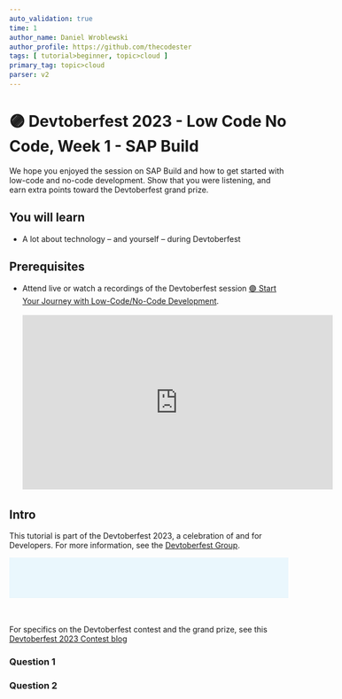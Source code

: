 ```yaml
---
auto_validation: true
time: 1
author_name: Daniel Wroblewski
author_profile: https://github.com/thecodester
tags: [ tutorial>beginner, topic>cloud ]
primary_tag: topic>cloud 
parser: v2
---
```


# 🟣 Devtoberfest 2023 - Low Code No Code, Week 1 - SAP Build 
<!-- description --> We hope you enjoyed the session on SAP Build and how to get started with low-code and no-code development. Show that you were listening, and earn extra points toward the Devtoberfest grand prize.
 
## You will learn
- A lot about technology – and yourself – during Devtoberfest

## Prerequisites
- Attend live or watch a recordings of the Devtoberfest session [🟣 Start Your Journey with Low-Code/No-Code Development](https://www.youtube.com/watch?v=0rmfJRaO1mw). &nbsp;<br>&nbsp;<br><iframe width="560" height="315" src="https://www.youtube.com/embed/0rmfJRaO1mw" frameborder="0" allowfullscreen></iframe>


## Intro
This tutorial is part of the Devtoberfest 2023, a celebration of and for Developers. For more information, see the [Devtoberfest Group](https://groups.community.sap.com/t5/devtoberfest/gh-p/Devtoberfest).

![Devtoberfest](devtoberfest-banner.gif)

&nbsp;

For specifics on the Devtoberfest contest and the grand prize, see this [Devtoberfest 2023 Contest blog](https://groups.community.sap.com/t5/devtoberfest-blog-posts/devtoberfest-2023-contest/ba-p/9357)

### Question 1

### Question 2 
